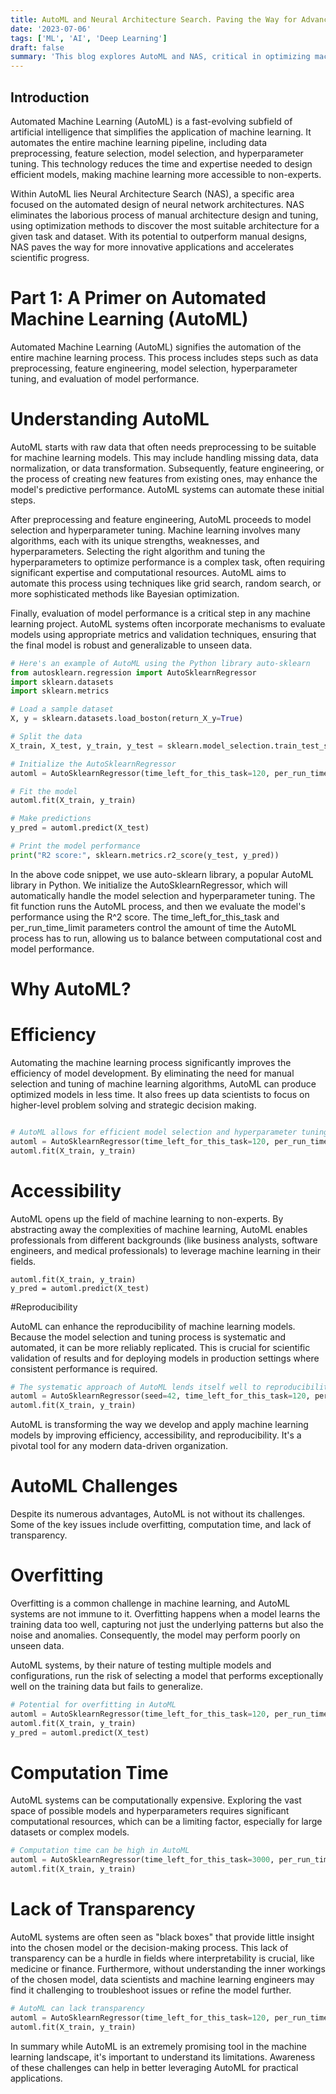 ```yaml
---
title: AutoML and Neural Architecture Search. Paving the Way for Advanced Machine Learning
date: '2023-07-06'
tags: ['ML', 'AI', 'Deep Learning']
draft: false
summary: 'This blog explores AutoML and NAS, critical in optimizing machine learning.'
---
```


## Introduction

Automated Machine Learning (AutoML) is a fast-evolving subfield of artificial intelligence that simplifies the application of machine learning. It automates the entire machine learning pipeline, including data preprocessing, feature selection, model selection, and hyperparameter tuning. This technology reduces the time and expertise needed to design efficient models, making machine learning more accessible to non-experts.

Within AutoML lies Neural Architecture Search (NAS), a specific area focused on the automated design of neural network architectures. NAS eliminates the laborious process of manual architecture design and tuning, using optimization methods to discover the most suitable architecture for a given task and dataset. With its potential to outperform manual designs, NAS paves the way for more innovative applications and accelerates scientific progress.

# Part 1: A Primer on Automated Machine Learning (AutoML)

Automated Machine Learning (AutoML) signifies the automation of the entire machine learning process. This process includes steps such as data preprocessing, feature engineering, model selection, hyperparameter tuning, and evaluation of model performance.

# Understanding AutoML

AutoML starts with raw data that often needs preprocessing to be suitable for machine learning models. This may include handling missing data, data normalization, or data transformation. Subsequently, feature engineering, or the process of creating new features from existing ones, may enhance the model's predictive performance. AutoML systems can automate these initial steps.

After preprocessing and feature engineering, AutoML proceeds to model selection and hyperparameter tuning. Machine learning involves many algorithms, each with its unique strengths, weaknesses, and hyperparameters. Selecting the right algorithm and tuning the hyperparameters to optimize performance is a complex task, often requiring significant expertise and computational resources. AutoML aims to automate this process using techniques like grid search, random search, or more sophisticated methods like Bayesian optimization.

Finally, evaluation of model performance is a critical step in any machine learning project. AutoML systems often incorporate mechanisms to evaluate models using appropriate metrics and validation techniques, ensuring that the final model is robust and generalizable to unseen data.

```python
# Here's an example of AutoML using the Python library auto-sklearn
from autosklearn.regression import AutoSklearnRegressor
import sklearn.datasets
import sklearn.metrics

# Load a sample dataset
X, y = sklearn.datasets.load_boston(return_X_y=True)

# Split the data
X_train, X_test, y_train, y_test = sklearn.model_selection.train_test_split(X, y, random_state=1)

# Initialize the AutoSklearnRegressor
automl = AutoSklearnRegressor(time_left_for_this_task=120, per_run_time_limit=30)

# Fit the model
automl.fit(X_train, y_train)

# Make predictions
y_pred = automl.predict(X_test)

# Print the model performance
print("R2 score:", sklearn.metrics.r2_score(y_test, y_pred))
```

In the above code snippet, we use auto-sklearn library, a popular AutoML library in Python. We initialize the AutoSklearnRegressor, which will automatically handle the model selection and hyperparameter tuning. The fit function runs the AutoML process, and then we evaluate the model's performance using the R^2 score. The time_left_for_this_task and per_run_time_limit parameters control the amount of time the AutoML process has to run, allowing us to balance between computational cost and model performance.

# Why AutoML?

# Efficiency

Automating the machine learning process significantly improves the efficiency of model development. By eliminating the need for manual selection and tuning of machine learning algorithms, AutoML can produce optimized models in less time. It also frees up data scientists to focus on higher-level problem solving and strategic decision making.

```python

# AutoML allows for efficient model selection and hyperparameter tuning
automl = AutoSklearnRegressor(time_left_for_this_task=120, per_run_time_limit=30)
automl.fit(X_train, y_train)
```

# Accessibility

AutoML opens up the field of machine learning to non-experts. By abstracting away the complexities of machine learning, AutoML enables professionals from different backgrounds (like business analysts, software engineers, and medical professionals) to leverage machine learning in their fields.

```# With minimal lines of code, non-experts can utilize powerful machine learning models
automl.fit(X_train, y_train)
y_pred = automl.predict(X_test)
```

#Reproducibility

AutoML can enhance the reproducibility of machine learning models. Because the model selection and tuning process is systematic and automated, it can be more reliably replicated. This is crucial for scientific validation of results and for deploying models in production settings where consistent performance is required.

```python
# The systematic approach of AutoML lends itself well to reproducibility
automl = AutoSklearnRegressor(seed=42, time_left_for_this_task=120, per_run_time_limit=30)
automl.fit(X_train, y_train)

```

AutoML is transforming the way we develop and apply machine learning models by improving efficiency, accessibility, and reproducibility. It's a pivotal tool for any modern data-driven organization.

# AutoML Challenges

Despite its numerous advantages, AutoML is not without its challenges. Some of the key issues include overfitting, computation time, and lack of transparency.

# Overfitting

Overfitting is a common challenge in machine learning, and AutoML systems are not immune to it. Overfitting happens when a model learns the training data too well, capturing not just the underlying patterns but also the noise and anomalies. Consequently, the model may perform poorly on unseen data.

AutoML systems, by their nature of testing multiple models and configurations, run the risk of selecting a model that performs exceptionally well on the training data but fails to generalize.

```py
# Potential for overfitting in AutoML
automl = AutoSklearnRegressor(time_left_for_this_task=120, per_run_time_limit=30)
automl.fit(X_train, y_train)
y_pred = automl.predict(X_test)
```

# Computation Time

AutoML systems can be computationally expensive. Exploring the vast space of possible models and hyperparameters requires significant computational resources, which can be a limiting factor, especially for large datasets or complex models.

```py
# Computation time can be high in AutoML
automl = AutoSklearnRegressor(time_left_for_this_task=3000, per_run_time_limit=300)
automl.fit(X_train, y_train)
```

# Lack of Transparency

AutoML systems are often seen as "black boxes" that provide little insight into the chosen model or the decision-making process. This lack of transparency can be a hurdle in fields where interpretability is crucial, like medicine or finance. Furthermore, without understanding the inner workings of the chosen model, data scientists and machine learning engineers may find it challenging to troubleshoot issues or refine the model further.

```py
# AutoML can lack transparency
automl = AutoSklearnRegressor(time_left_for_this_task=120, per_run_time_limit=30)
automl.fit(X_train, y_train)
```

In summary while AutoML is an extremely promising tool in the machine learning landscape, it's important to understand its limitations. Awareness of these challenges can help in better leveraging AutoML for practical applications.
